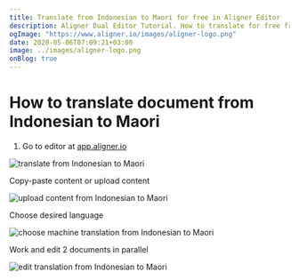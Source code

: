 ```yaml
---
title: Translate from Indonesian to Maori for free in Aligner Editor
description: Aligner Dual Editor Tutorial. How to translate for free from Indonesian to Maori. Aligner is multilingual document management platform. 
ogImage: "https://www.aligner.io/images/aligner-logo.png"
date: 2020-05-06T07:09:21+03:00
image: ../images/aligner-logo.png
onBlog: true
---
```


# How to translate document from Indonesian to Maori

1. Go to editor at [app.aligner.io](https://app.aligner.io "Aligner App web page")

![translate from Indonesian to Maori](../aligner-blank-editor.png "translate from Indonesian to Maori")

Copy-paste content or upload content

![upload content from Indonesian to Maori](../aligner-uploaded-document.png "upload content from Indonesian to Maori")

Choose desired language

![choose machine translation from Indonesian to Maori](../aligner-language-dropdown.png "choose machine translation from Indonesian to Maori")

Work and edit 2 documents in parallel

![edit translation from Indonesian to Maori](../aligner-double-sitded-editor.png "edit translation from Indonesian to Maori")

